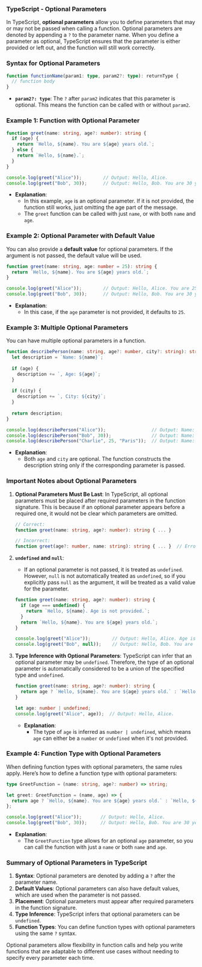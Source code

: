 ### TypeScript - Optional Parameters

In TypeScript, **optional parameters** allow you to define parameters that may or may not be passed when calling a function. Optional parameters are denoted by appending a `?` to the parameter name. When you define a parameter as optional, TypeScript ensures that the parameter is either provided or left out, and the function will still work correctly.

### **Syntax for Optional Parameters**

```typescript
function functionName(param1: type, param2?: type): returnType {
  // function body
}
```

- **`param2?: type`**: The `?` after `param2` indicates that this parameter is optional. This means the function can be called with or without `param2`.

### **Example 1: Function with Optional Parameter**

```typescript
function greet(name: string, age?: number): string {
  if (age) {
    return `Hello, ${name}. You are ${age} years old.`;
  } else {
    return `Hello, ${name}.`;
  }
}

console.log(greet("Alice"));        // Output: Hello, Alice.
console.log(greet("Bob", 30));      // Output: Hello, Bob. You are 30 years old.
```

- **Explanation**:
  - In this example, `age` is an optional parameter. If it is not provided, the function still works, just omitting the age part of the message.
  - The `greet` function can be called with just `name`, or with both `name` and `age`.

### **Example 2: Optional Parameter with Default Value**

You can also provide a **default value** for optional parameters. If the argument is not passed, the default value will be used.

```typescript
function greet(name: string, age: number = 25): string {
  return `Hello, ${name}. You are ${age} years old.`;
}

console.log(greet("Alice"));        // Output: Hello, Alice. You are 25 years old.
console.log(greet("Bob", 30));      // Output: Hello, Bob. You are 30 years old.
```

- **Explanation**:
  - In this case, if the `age` parameter is not provided, it defaults to `25`.

### **Example 3: Multiple Optional Parameters**

You can have multiple optional parameters in a function.

```typescript
function describePerson(name: string, age?: number, city?: string): string {
  let description = `Name: ${name}`;
  
  if (age) {
    description += `, Age: ${age}`;
  }
  
  if (city) {
    description += `, City: ${city}`;
  }
  
  return description;
}

console.log(describePerson("Alice"));                 // Output: Name: Alice
console.log(describePerson("Bob", 30));               // Output: Name: Bob, Age: 30
console.log(describePerson("Charlie", 25, "Paris"));  // Output: Name: Charlie, Age: 25, City: Paris
```

- **Explanation**:
  - Both `age` and `city` are optional. The function constructs the description string only if the corresponding parameter is passed.

### **Important Notes about Optional Parameters**

1. **Optional Parameters Must Be Last**:
   In TypeScript, all optional parameters must be placed after required parameters in the function signature. This is because if an optional parameter appears before a required one, it would not be clear which parameters are omitted.

   ```typescript
   // Correct:
   function greet(name: string, age?: number): string { ... }

   // Incorrect:
   function greet(age?: number, name: string): string { ... }  // Error: Optional parameters must follow required ones
   ```

2. **`undefined` and `null`**:
   - If an optional parameter is not passed, it is treated as `undefined`. However, `null` is not automatically treated as `undefined`, so if you explicitly pass `null` as the argument, it will be treated as a valid value for the parameter.

   ```typescript
   function greet(name: string, age?: number): string {
     if (age === undefined) {
       return `Hello, ${name}. Age is not provided.`;
     }
     return `Hello, ${name}. You are ${age} years old.`;
   }

   console.log(greet("Alice"));        // Output: Hello, Alice. Age is not provided.
   console.log(greet("Bob", null));    // Output: Hello, Bob. You are null years old.
   ```

3. **Type Inference with Optional Parameters**:
   TypeScript can infer that an optional parameter may be `undefined`. Therefore, the type of an optional parameter is automatically considered to be a union of the specified type and `undefined`.

   ```typescript
   function greet(name: string, age?: number): string {
     return age ? `Hello, ${name}. You are ${age} years old.` : `Hello, ${name}.`;
   }

   let age: number | undefined;
   console.log(greet("Alice", age));  // Output: Hello, Alice.
   ```

   - **Explanation**:
     - The type of `age` is inferred as `number | undefined`, which means `age` can either be a `number` or `undefined` when it's not provided.

### **Example 4: Function Type with Optional Parameters**

When defining function types with optional parameters, the same rules apply. Here’s how to define a function type with optional parameters:

```typescript
type GreetFunction = (name: string, age?: number) => string;

let greet: GreetFunction = (name, age) => {
  return age ? `Hello, ${name}. You are ${age} years old.` : `Hello, ${name}.`;
};

console.log(greet("Alice"));       // Output: Hello, Alice.
console.log(greet("Bob", 30));     // Output: Hello, Bob. You are 30 years old.
```

- **Explanation**:
  - The `GreetFunction` type allows for an optional `age` parameter, so you can call the function with just a `name` or both `name` and `age`.

### **Summary of Optional Parameters in TypeScript**

1. **Syntax**: Optional parameters are denoted by adding a `?` after the parameter name.
2. **Default Values**: Optional parameters can also have default values, which are used when the parameter is not passed.
3. **Placement**: Optional parameters must appear after required parameters in the function signature.
4. **Type Inference**: TypeScript infers that optional parameters can be `undefined`.
5. **Function Types**: You can define function types with optional parameters using the same `?` syntax.

Optional parameters allow flexibility in function calls and help you write functions that are adaptable to different use cases without needing to specify every parameter each time.
